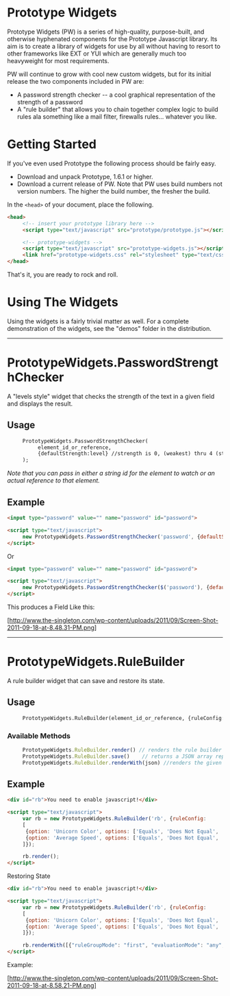 # Prototype Widgets

Prototype Widgets (PW) is a series of high-quality, purpose-built, and otherwise hyphenated components for the Prototype Javascript library. Its aim is to create a library of widgets for use by all without having to resort to other frameworks like EXT or YUI which are generally much too heavyweight for most requirements.

PW will continue to grow with cool new custom widgets, but for its initial release the two components included in PW are:
  
* A password strength checker -- a cool graphical representation of the strength of a password
* A "rule builder" that allows you to chain together complex logic to build rules ala something like a mail filter, firewalls rules... whatever you like. 

# Getting Started 

If you've even used Prototype the following process should be fairly easy.

* Download and unpack Prototype, 1.6.1 or higher. 
* Download a current release of PW. Note that PW uses build numbers not version numbers. The higher the build number, the fresher the build. 

In the ```<head>``` of your document, place the following. 

```html
<head>
     <!-- insert your prototype library here -->
     <script type="text/javascript" src="prototype/prototype.js"></script>

     <!-- prototype-widgets -->
     <script type="text/javascript" src="prototype-widgets.js"></script>
     <link href="prototype-widgets.css" rel="stylesheet" type="text/css">
</head>
```

That's it, you are ready to rock and roll. 

# Using The Widgets 

Using the widgets is a fairly trivial matter as well. For a complete demonstration of the widgets, see the "demos" folder in the distribution. 

----

# PrototypeWidgets.PasswordStrengthChecker 

A "levels style" widget that checks the strength of the text in a given field and displays the result. 

## Usage 

```html
     PrototypeWidgets.PasswordStrengthChecker(
          element_id_or_reference, 
          {defaultStrength:level} //strength is 0, (weakest) thru 4 (strongest)
     ); 
```

*_Note that you can pass in either a string id for the element to watch or an actual reference to that element._*

## Example 


```html
<input type="password" value="" name="password" id="password">

<script type="text/javascript">
     new PrototypeWidgets.PasswordStrengthChecker('password', {defaultStrength:0});
</script>
```

Or

```html
<input type="password" value="" name="password" id="password">

<script type="text/javascript">
     new PrototypeWidgets.PasswordStrengthChecker($('password'), {defaultStrength:0});
</script>
```

This produces a Field Like this: 

[http://www.the-singleton.com/wp-content/uploads/2011/09/Screen-Shot-2011-09-18-at-8.48.31-PM.png]

----

# PrototypeWidgets.RuleBuilder 

A rule builder widget that can save and restore its state. 

## Usage 

```html
     PrototypeWidgets.RuleBuilder(element_id_or_reference, {ruleConfig: ruleOptionsAndValues});

```

### Available Methods 

```javascript
     PrototypeWidgets.RuleBuilder.render() // renders the rule builder to the specified element_id
     PrototypeWidgets.RuleBuilder.save()    // returns a JSON array representing the current state
     PrototypeWidgets.RuleBuilder.renderWith(json) //renders the given JSON into the rule builder
```


## Example 


```html
<div id="rb">You need to enable javascript!</div>

<script type="text/javascript">
     var rb = new PrototypeWidgets.RuleBuilder('rb', {ruleConfig: 
     [
      {option: 'Unicorn Color', options: ['Equals', 'Does Not Equal', 'Is Like']}, 
      {option: 'Average Speed', options: ['Equals', 'Does Not Equal', 'Is Like']}
     ]});

     rb.render();
</script>
```

Restoring State


```html
<div id="rb">You need to enable javascript!</div>

<script type="text/javascript">
     var rb = new PrototypeWidgets.RuleBuilder('rb', {ruleConfig: 
     [
      {option: 'Unicorn Color', options: ['Equals', 'Does Not Equal', 'Is Like']}, 
      {option: 'Average Speed', options: ['Equals', 'Does Not Equal', 'Is Like']}
     ]});

     rb.renderWith([{"ruleGroupMode": "first", "evaluationMode": "any", "rules": [{"condition": "Unicorn Color Equals", "value": "red"}, {"condition": "Unicorn Color Equals", "value": "blue"}]}, {"ruleGroupMode": "and", "evaluationMode": "all", "rules": [{"condition": "Average Speed Equals", "value": "100"}]}]);
</script>
```

Example: 

[http://www.the-singleton.com/wp-content/uploads/2011/09/Screen-Shot-2011-09-18-at-8.58.21-PM.png]